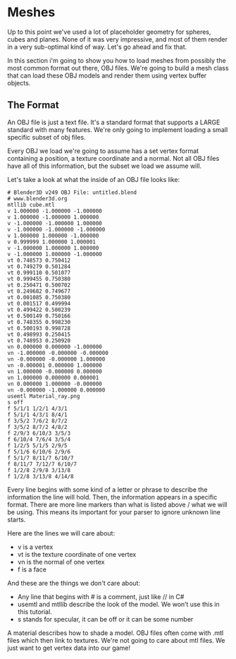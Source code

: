# Meshes

Up to this point we've used a lot of placeholder geometry for spheres, cubes and planes. None of it was very impressive, and most of them render in a very sub-optimal kind of way. Let's go ahead and fix that.

In this section i'm going to show you how to load meshes from possibly the most common format out there, OBJ files. We're going to build a mesh class that can load these OBJ models and render them using vertex buffer objects.

## The Format

An OBJ file is just a text file. It's a standard format that supports a LARGE standard with many features. We're only going to implement loading a small specific subset of obj files.

Every OBJ we load we're going to assume has a set vertex format containing a position, a texture coordinate and a normal. Not all OBJ files have all of this information, but the subset we load we assume will.

Let's take a look at what the inside of an OBJ file looks like:

```
# Blender3D v249 OBJ File: untitled.blend
# www.blender3d.org
mtllib cube.mtl
v 1.000000 -1.000000 -1.000000
v 1.000000 -1.000000 1.000000
v -1.000000 -1.000000 1.000000
v -1.000000 -1.000000 -1.000000
v 1.000000 1.000000 -1.000000
v 0.999999 1.000000 1.000001
v -1.000000 1.000000 1.000000
v -1.000000 1.000000 -1.000000
vt 0.748573 0.750412
vt 0.749279 0.501284
vt 0.999110 0.501077
vt 0.999455 0.750380
vt 0.250471 0.500702
vt 0.249682 0.749677
vt 0.001085 0.750380
vt 0.001517 0.499994
vt 0.499422 0.500239
vt 0.500149 0.750166
vt 0.748355 0.998230
vt 0.500193 0.998728
vt 0.498993 0.250415
vt 0.748953 0.250920
vn 0.000000 0.000000 -1.000000
vn -1.000000 -0.000000 -0.000000
vn -0.000000 -0.000000 1.000000
vn -0.000001 0.000000 1.000000
vn 1.000000 -0.000000 0.000000
vn 1.000000 0.000000 0.000001
vn 0.000000 1.000000 -0.000000
vn -0.000000 -1.000000 0.000000
usemtl Material_ray.png
s off
f 5/1/1 1/2/1 4/3/1
f 5/1/1 4/3/1 8/4/1
f 3/5/2 7/6/2 8/7/2
f 3/5/2 8/7/2 4/8/2
f 2/9/3 6/10/3 3/5/3
f 6/10/4 7/6/4 3/5/4
f 1/2/5 5/1/5 2/9/5
f 5/1/6 6/10/6 2/9/6
f 5/1/7 8/11/7 6/10/7
f 8/11/7 7/12/7 6/10/7
f 1/2/8 2/9/8 3/13/8
f 1/2/8 3/13/8 4/14/8
```

Every line begins with some kind of a letter or phrase to describe the information the line will hold. Then, the information appears in a specific format. There are more line markers than what is listed above / what we will be using. This means its important for your parser to ignore unknown line starts.

Here are the lines we will care about:

* v is a vertex
* vt is the texture coordinate of one vertex
* vn is the normal of one vertex
* f is a face

And these are the things we don't care about:

* Any line that begins with # is a comment, just like // in C#
* usemtl and mtllib describe the look of the model. We won’t use this in this tutorial.
* s stands for specular, it can be off or it can be some number

A material describes how to shade a model. OBJ files often come with .mtl files which then link to textures. We're not going to care about mtl files. We just want to get vertex data into our game!

